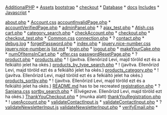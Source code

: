 [AdditionalPHP](AdditionalPHP) *
[Assets](Assets)
[bootstrap](bootstrap) *
[checkout](checkout) *
[Database](Database) *
[docs](docs)
[Includes](Includes) *
[Javascript](Javascript) *

[about.php](about.php) *
[Account.css](Account.css)
[accountInvalidPage.php](accountInvalidPage.php) *
[accountVerifiedPage.php](accountVerifiedPage.php) *
[adminPanel.php](adminPanel.php) * ?
[ajax_test.php](ajax_test.php) *
[Atish.css](Atish.css)
[cart.php](cart.php) *
[category_search.php](category_search.php) *
[checkAccount.php](checkAccount.php) *
[checkout.php](checkout.php) *
[checkout_test.php](checkout_test.php) *
[Common.css](Common.css)
[connection.php](connection.php) * ?
[contact.php](contact.php) *
[debug.log](debug.log) *
[forgetPassword.php](forgetPassword.php) *
[index.php](index.php) *
[jquery.nice-number.css](jquery.nice-number.css)
[jquery.nice-number.js](jquery.nice-number.js)
[list.md](list.md) *
[login.php](login.php) *
[logout.php](logout.php) *
[makeYourCake.php](makeYourCake.php) *
[numOfItemsInCart.php](numOfItemsInCart.php) *
[offer.css](offer.css)
[passwordResetPage.php](passwordResetPage.php) * ?
[product.php](product.php) *
[products.php](products.php) * ! (javítva. Ellenőrizd Levi, majd töröld ezt és a felkiáltó jelet ha okés.)
[products_by_type_search.php](products_by_type_search.php) * ! (javítva. Ellenőrizd Levi, majd töröld ezt és a felkiáltó jelet ha okés.)
[products_category.php](products_category.php) * ! (javítva. Ellenőrizd Levi, majd töröld ezt és a felkiáltó jelet ha okés.)
[products_sortby.php](products_sortby.php) * ! (javítva. Ellenőrizd Levi, majd töröld ezt és a felkiáltó jelet ha okés.)
[README.md](README.md) has to be recreated
[registration.php](registration.php) * ?
[Sanjana.css](Sanjana.css)
[sortby_search.php](sortby_search.php) * (Elvégezve. Ellenőrizd Levi, majd töröld ezt ha okés.)
[ThankYouCheckout.php](ThankYouCheckout.php) * (munka alatt)
[thankYouRegistration.php](thankYouRegistration.php) * !
[userAccount.php](userAccount.php) *
[validateContactInput.js](validateContactInput.js) *
[validateContactInput.php](validateContactInput.php) * ?
[validateNewsletterInput.js](validateNewsletterInput.js)
[validateNewsletterInput.php](validateNewsletterInput.php) *
[verifyEmail.php](verifyEmail.php) *